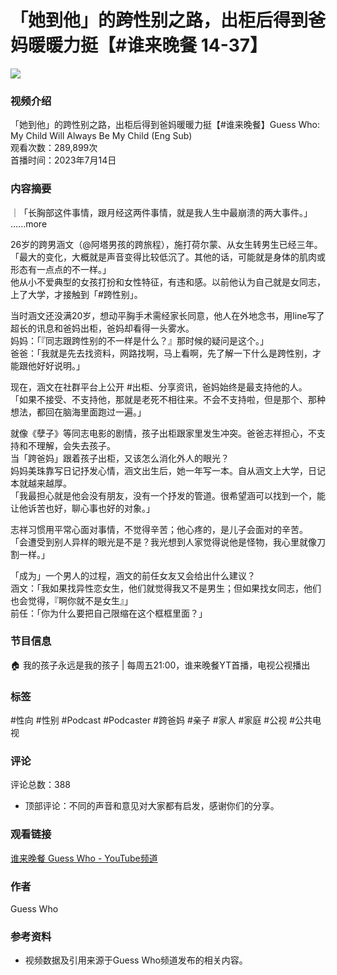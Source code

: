 # 「她到他」的跨性别之路，出柜后得到爸妈暖暖力挺【#谁来晚餐 14-37】

![](https://i.ytimg.com/an/4fg4ZSd-iV36FWUvCxl-Tg/featured_channel.jpg?v=64f72163)

### 视频介绍
「她到他」的跨性别之路，出柜后得到爸妈暖暖力挺【#谁来晚餐】Guess Who: My Child Will Always Be My Child (Eng Sub)  
观看次数：289,899次  
首播时间：2023年7月14日  

### 内容摘要
｜「长胸部这件事情，跟月经这两件事情，就是我人生中最崩溃的两大事件。」 …...more

26岁的跨男涵文（@阿塔男孩的跨旅程），施打荷尔蒙、从女生转男生已经三年。  
「最大的变化，大概就是声音变得比较低沉了。其他的话，可能就是身体的肌肉或形态有一点点的不一样。」  
他从小不爱典型的女孩打扮和女性特征，有违和感。以前他认为自己就是女同志，上了大学，才接触到「#跨性别」。  

当时涵文还没满20岁，想动平胸手术需经家长同意，他人在外地念书，用line写了超长的讯息和爸妈出柜，爸妈却看得一头雾水。  
妈妈：「『同志跟跨性别的不一样是什么？』那时候的疑问是这个。」  
爸爸：「我就是先去找资料，网路找啊，马上看啊，先了解一下什么是跨性别，才能跟他好好说明。」  

现在，涵文在社群平台上公开 #出柜、分享资讯，爸妈始终是最支持他的人。  
「如果不接受、不支持他，那就是老死不相往来。不会不支持啦，但是那个、那种想法，都回在脑海里面跑过一遍。」  

就像《孽子》等同志电影的剧情，孩子出柜跟家里发生冲突。爸爸志祥担心，不支持和不理解，会失去孩子。  
当「跨爸妈」跟着孩子出柜，又该怎么消化外人的眼光？  
妈妈美珠靠写日记抒发心情，涵文出生后，她一年写一本。自从涵文上大学，日记本就越来越厚。  
「我最担心就是他会没有朋友，没有一个抒发的管道。很希望涵可以找到一个，能让他诉苦也好，聊心事也好的对象。」  

志祥习惯用平常心面对事情，不觉得辛苦；他心疼的，是儿子会面对的辛苦。  
「会遭受到别人异样的眼光是不是？我光想到人家觉得说他是怪物，我心里就像刀割一样。」  

「成为」一个男人的过程，涵文的前任女友又会给出什么建议？  
涵文：「我如果找异性恋女生，他们就觉得我又不是男生；但如果找女同志，他们也会觉得，『啊你就不是女生』」  
前任：「你为什么要把自己限缩在这个框框里面？」  

### 节目信息
🏠 我的孩子永远是我的孩子 | 每周五21:00，谁来晚餐YT首播，电视公视播出

### 标签
#性向 #性别 #Podcast #Podcaster #跨爸妈 #亲子 #家人 #家庭 #公视 #公共电视

### 评论
评论总数：388  
- 顶部评论：不同的声音和意见对大家都有启发，感谢你们的分享。

### 观看链接
[谁来晚餐 Guess Who - YouTube频道](https://www.youtube.com/channel/UC4fg4ZSd-iV36FWUvCxl-Tg)  

### 作者
Guess Who  
  
### 参考资料
- 视频数据及引用来源于Guess Who频道发布的相关内容。
